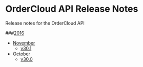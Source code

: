 # OrderCloud API Release Notes
Release notes for the OrderCloud API

###[2016](2016)
- [November](2016/November)
  - [v30.1](2016/November/v30.1.md)
- [October](2016/October)
  - [v30.0](2016/October/v30.0.md)
